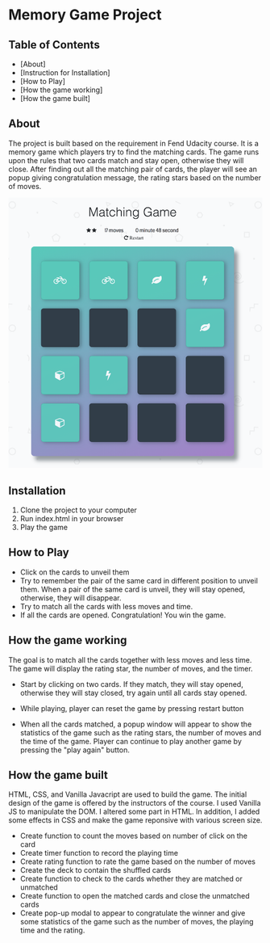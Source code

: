 # Memory Game Project

## Table of Contents

* [About]
* [Instruction for Installation]
* [How to Play]
* [How the game working]
* [How the game built]

## About

The project is built based on the requirement in Fend Udacity course. It is a memory game which players try to find the matching cards. The game runs upon the rules that two cards match and stay open, otherwise they will close. After finding out all the matching pair of cards, the player will see an popup giving congratulation message, the rating stars based on the number of moves.

![snippet](img/snippet.png)

## Installation

1. Clone the project to your computer
2. Run index.html in your browser
3. Play the game

## How to Play

* Click on the cards to unveil them
* Try to remember the pair of the same card in different position to unveil them. When a pair of the same card is unveil, they will stay opened, otherwise, they will disappear.
* Try to match all the cards with less moves and time. 
* If all the cards are opened. Congratulation! You win the game.

## How the game working

The goal is to match all the cards together with less moves and less time. The game will display the rating star, the number of moves, and the timer.

* Start by clicking on two cards. If they match, they will stay opened, otherwise they will stay closed, try again until all cards stay opened. 

* While playing, player can reset the game by pressing restart button

* When all the cards matched, a popup window will appear to show the statistics of the game such as the rating stars, the number of moves and the time of the game. Player can continue to play another game by pressing the "play again" button. 

## How the game built

HTML, CSS, and Vanilla Javacript are used to build the game. The initial design of the game is offered by the instructors of the course. I used Vanilla JS to manipulate the DOM. I altered some part in HTML. In addition, I added some effects in CSS and make the game reponsive with various screen size.

* Create function to count the moves based on number of click on the card
* Create timer function to record the playing time
* Create rating function to rate the game based on the number of moves
* Create the deck to contain the shuffled cards
* Create function to check to the cards whether they are matched or unmatched
* Create function to open the matched cards and close the unmatched cards
* Create pop-up modal to appear to congratulate the winner and give some statistics of the game such as the number of moves, the playing time and the rating. 

